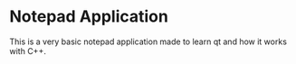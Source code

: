 # Notepad Application

This is a very basic notepad application made to learn qt and how it works with C++.
